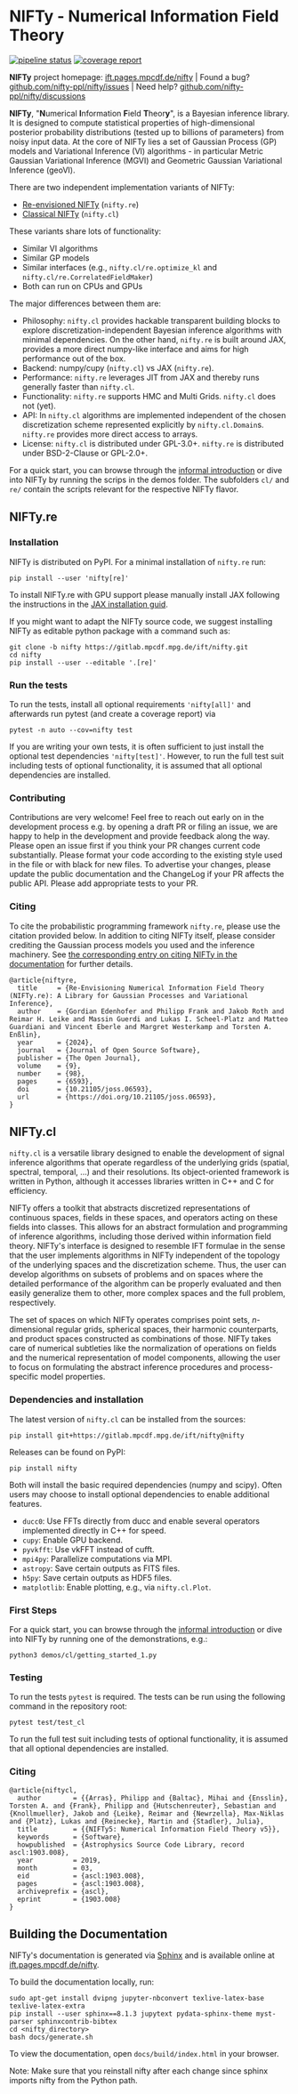 # NIFTy - Numerical Information Field Theory

[![pipeline status](https://gitlab.mpcdf.mpg.de/ift/nifty/badges/NIFTy_8/pipeline.svg)](https://gitlab.mpcdf.mpg.de/ift/nifty/-/commits/NIFTy_8)
[![coverage report](https://gitlab.mpcdf.mpg.de/ift/nifty/badges/NIFTy_8/coverage.svg)](https://gitlab.mpcdf.mpg.de/ift/nifty/-/commits/NIFTy_8)

**NIFTy** project homepage: [ift.pages.mpcdf.de/nifty](https://ift.pages.mpcdf.de/nifty/)
 | Found a bug? [github.com/nifty-ppl/nifty/issues](https://github.com/nifty-ppl/nifty/issues)
 | Need help? [github.com/nifty-ppl/nifty/discussions](https://github.com/NIFTy-PPL/NIFTy/discussions)

**NIFTy**, "**N**umerical **I**nformation **F**ield **T**heor<strong>y</strong>",
is a Bayesian inference library.  It is designed to compute statistical
properties of high-dimensional posterior probability distributions (tested up to
billions of parameters) from noisy input data.  At the core of NIFTy lies a set
of Gaussian Process (GP) models and Variational Inference (VI) algorithms - in
particular Metric Gaussian Variational Inference (MGVI) and Geometric Gaussian
Variational Inference (geoVI).

There are two independent implementation variants of NIFTy:

- [Re-envisioned NIFTy](#niftyre) (`nifty.re`)
- [Classical NIFTy](#niftycl) (`nifty.cl`)

These variants share lots of functionality:

- Similar VI algorithms
- Similar GP models
- Similar interfaces (e.g., `nifty.cl/re.optimize_kl` and
  `nifty.cl/re.CorrelatedFieldMaker`)
- Both can run on CPUs and GPUs

The major differences between them are:

- Philosophy: `nifty.cl` provides hackable transparent building blocks to
  explore discretization-independent Bayesian inference algorithms with minimal
  dependencies. On the other hand, `nifty.re` is built around JAX, provides a
  more direct numpy-like interface and aims for high performance out of the box.
- Backend: numpy/cupy (`nifty.cl`) vs JAX (`nifty.re`).
- Performance: `nifty.re` leverages JIT from JAX and thereby runs generally
  faster than `nifty.cl`.
- Functionality: `nifty.re` supports HMC and Multi Grids. `nifty.cl` does not
  (yet).
- API: In `nifty.cl` algorithms are implemented independent of the chosen
  discretization scheme represented explicitly by `nifty.cl.Domain`s. `nifty.re`
  provides more direct access to arrays.
- License: `nifty.cl` is distributed under GPL-3.0+. `nifty.re` is distributed
  under BSD-2-Clause or GPL-2.0+.

For a quick start, you can browse through the [informal introduction](https://ift.pages.mpcdf.de/nifty/user/)
or dive into NIFTy by running the scrips in the demos folder.  The subfolders
`cl/` and `re/` contain the scripts relevant for the respective NIFTy flavor.






## NIFTy.re

### Installation

NIFTy is distributed on PyPI. For a minimal installation of `nifty.re` run:
```
pip install --user 'nifty[re]'
```

To install NIFTy.re with GPU support please manually install JAX following the instructions in the [JAX installation guid](https://docs.jax.dev/en/latest/installation.html).

If you might want to adapt the NIFTy source code, we suggest installing NIFTy as editable python package with a command such as:

```
git clone -b nifty https://gitlab.mpcdf.mpg.de/ift/nifty.git
cd nifty
pip install --user --editable '.[re]'
```

### Run the tests

To run the tests, install all optional requirements `'nifty[all]'` and afterwards run pytest (and create a coverage report) via

```
pytest -n auto --cov=nifty test
```

If you are writing your own tests, it is often sufficient to just install the optional test dependencies `'nifty[test]'`. However, to run the full test suit including tests of optional functionality, it is assumed that all optional dependencies are installed.

### Contributing

Contributions are very welcome!
Feel free to reach out early on in the development process e.g. by opening a draft PR or filing an issue, we are happy to help in the development and provide feedback along the way.
Please open an issue first if you think your PR changes current code substantially.
Please format your code according to the existing style used in the file or with black for new files.
To advertise your changes, please update the public documentation and the ChangeLog if your PR affects the public API.
Please add appropriate tests to your PR.

### Citing

To cite the probabilistic programming framework `nifty.re`, please use the citation provided below.
In addition to citing NIFTy itself, please consider crediting the Gaussian process models you used and the inference machinery.
See [the corresponding entry on citing NIFTy in the documentation](https://ift.pages.mpcdf.de/nifty/user/citations.html) for further details.

```
@article{niftyre,
  title     = {Re-Envisioning Numerical Information Field Theory (NIFTy.re): A Library for Gaussian Processes and Variational Inference},
  author    = {Gordian Edenhofer and Philipp Frank and Jakob Roth and Reimar H. Leike and Massin Guerdi and Lukas I. Scheel-Platz and Matteo Guardiani and Vincent Eberle and Margret Westerkamp and Torsten A. Enßlin},
  year      = {2024},
  journal   = {Journal of Open Source Software},
  publisher = {The Open Journal},
  volume    = {9},
  number    = {98},
  pages     = {6593},
  doi       = {10.21105/joss.06593},
  url       = {https://doi.org/10.21105/joss.06593},
}
```





## NIFTy.cl

`nifty.cl` is a versatile library designed to enable the development of signal
inference algorithms that operate regardless of the underlying grids (spatial,
spectral, temporal, …) and their resolutions.  Its object-oriented framework is
written in Python, although it accesses libraries written in C++ and C for
efficiency.

NIFTy offers a toolkit that abstracts discretized representations of continuous
spaces, fields in these spaces, and operators acting on these fields into
classes.
This allows for an abstract formulation and programming of inference algorithms,
including those derived within information field theory.  NIFTy's interface is
designed to resemble IFT formulae in the sense that the user implements
algorithms in NIFTy independent of the topology of the underlying spaces and the
discretization scheme.
Thus, the user can develop algorithms on subsets of problems and on spaces where
the detailed performance of the algorithm can be properly evaluated and then
easily generalize them to other, more complex spaces and the full problem,
respectively.

The set of spaces on which NIFTy operates comprises point sets, *n*-dimensional
regular grids, spherical spaces, their harmonic counterparts, and product spaces
constructed as combinations of those.  NIFTy takes care of numerical subtleties
like the normalization of operations on fields and the numerical representation
of model components, allowing the user to focus on formulating the abstract
inference procedures and process-specific model properties.

### Dependencies and installation

The latest version of `nifty.cl` can be installed from the sources:

    pip install git+https://gitlab.mpcdf.mpg.de/ift/nifty@nifty

Releases can be found on PyPI:

    pip install nifty

Both will install the basic required dependencies (numpy and scipy). Often users
may choose to install optional dependencies to enable additional features.

- `ducc0`: Use FFTs directly from ducc and enable several operators implemented
  directly in C++ for speed.
- `cupy`: Enable GPU backend.
- `pyvkfft`: Use vkFFT instead of cufft.
- `mpi4py`: Parallelize computations via MPI.
- `astropy`: Save certain outputs as FITS files.
- `h5py`: Save certain outputs as HDF5 files.
- `matplotlib`: Enable plotting, e.g., via `nifty.cl.Plot`.

### First Steps

For a quick start, you can browse through the [informal
introduction](https://ift.pages.mpcdf.de/nifty/user/code.html) or dive into
NIFTy by running one of the demonstrations, e.g.:

    python3 demos/cl/getting_started_1.py

### Testing

To run the tests `pytest` is required. The tests can be run using the following
command in the repository root:

    pytest test/test_cl

To run the full test suit including tests of optional functionality, it is
assumed that all optional dependencies are installed.

### Citing

```
@article{niftycl,
  author        = {{Arras}, Philipp and {Baltac}, Mihai and {Ensslin}, Torsten A. and {Frank}, Philipp and {Hutschenreuter}, Sebastian and {Knollmueller}, Jakob and {Leike}, Reimar and {Newrzella}, Max-Niklas and {Platz}, Lukas and {Reinecke}, Martin and {Stadler}, Julia},
  title         = {{NIFTy5: Numerical Information Field Theory v5}},
  keywords      = {Software},
  howpublished  = {Astrophysics Source Code Library, record ascl:1903.008},
  year          = 2019,
  month         = 03,
  eid           = {ascl:1903.008},
  pages         = {ascl:1903.008},
  archiveprefix = {ascl},
  eprint        = {1903.008}
}
```





## Building the Documentation

NIFTy's documentation is generated via [Sphinx](https://www.sphinx-doc.org/en/stable/) and is available online at [ift.pages.mpcdf.de/nifty](https://ift.pages.mpcdf.de/nifty/).

To build the documentation locally, run:

```
sudo apt-get install dvipng jupyter-nbconvert texlive-latex-base texlive-latex-extra
pip install --user sphinx==8.1.3 jupytext pydata-sphinx-theme myst-parser sphinxcontrib-bibtex
cd <nifty_directory>
bash docs/generate.sh
```

To view the documentation, open `docs/build/index.html` in your browser.

Note: Make sure that you reinstall nifty after each change since sphinx imports nifty from the Python path.
